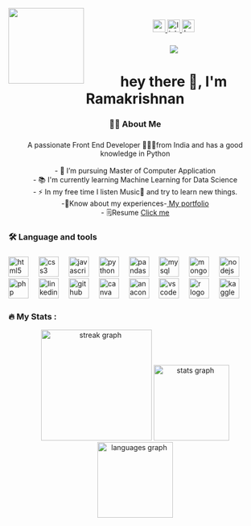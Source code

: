 <br clear="both">

<img align="left" height="150" src="https://media.tenor.com/jM0aoM8e-iEAAAAM/web-developer-mycrxn.gif"  />

###

<div align="center">
  <a href="contact.ramakrishnanm@gmail.com" target="_blank">
    <img src="https://img.shields.io/static/v1?message=Gmail&logo=gmail&label=&color=D14836&logoColor=white&labelColor=&style=for-the-badge" height="25" alt="gmail logo"  />
  </a>
  <a href="www.linkedin.com/in/ramakrishnan-m-123448279" target="_blank">
    <img src="https://img.shields.io/static/v1?message=LinkedIn&logo=linkedin&label=&color=0077B5&logoColor=white&labelColor=&style=for-the-badge" height="25" alt="linkedin logo"  />
  </a>
  <img src="https://img.shields.io/static/v1?message=HackerRank&logo=hackerrank&label=&color=2EC866&logoColor=white&labelColor=&style=for-the-badge" height="25" alt="hackerrank logo"  />
</div>

###

<div align="center">
  <img src="https://visitor-badge.laobi.icu/badge?page_id=RamakrishnanMCA.RamakrishnanMCA&"  />
</div>


<h1 align="center">hey there 👋, I'm Ramakrishnan</h1>

###

<h3 align="center">👩‍💻  About Me</h3>

###

<p align="center">A passionate Front End Developer 👨🏽‍💻from India and has a good knowledge in Python<br><br>- 🔭 I’m pursuing Master of Computer Application<br>- 📚 I'm currently learning Machine Learning for Data Science<br>- ⚡ In my free time I listen Music🎼 and try to learn new things. <br>-📝Know about my experiences-<a href="https://ramakrishnanmca.github.io/portfolio/"> My portfolio </a><br>- 🗒️Resume <a href="https://ramakrishnanmca.github.io/portfolio/assets/Ramakrishnan%20Resume.pdf"> Click me </a></p>

###

<h3 align="left">🛠 Language and tools</h3>

###

<div align="left">
  <img src="https://skillicons.dev/icons?i=html" height="40" alt="html5 logo"  />
  <img width="12" />
  <img src="https://skillicons.dev/icons?i=css" height="40" alt="css3 logo"  />
  <img width="12" />
  <img src="https://skillicons.dev/icons?i=js" height="40" alt="javascript logo"  />
  <img width="12" />
  <img src="https://skillicons.dev/icons?i=py" height="40" alt="python logo"  />
  <img width="12" />
  <img src="https://cdn.simpleicons.org/pandas/150458" height="40" alt="pandas logo"  />
  <img width="12" />
  <img src="https://skillicons.dev/icons?i=mysql" height="40" alt="mysql logo"  />
  <img width="12" />
  <img src="https://skillicons.dev/icons?i=mongodb" height="40" alt="mongodb logo"  />
  <img width="12" />
  <img src="https://skillicons.dev/icons?i=nodejs" height="40" alt="nodejs logo"  />
  <img width="12" />
  <img src="https://cdn.simpleicons.org/php/777BB4" height="40" alt="php logo"  />
  <img width="12" />
  <img src="https://skillicons.dev/icons?i=linkedin" height="40" alt="linkedin logo"  />
  <img width="12" />
  <img src="https://skillicons.dev/icons?i=github" height="40" alt="github logo"  />
  <img width="12" />
  <img src="https://cdn.simpleicons.org/canva/00C4CC" height="40" alt="canva logo"  />
  <img width="12" />
  <img src="https://cdn.jsdelivr.net/gh/devicons/devicon/icons/anaconda/anaconda-original.svg" height="40" alt="anaconda logo"  />
  <img width="12" />
  <img src="https://cdn.simpleicons.org/visualstudiocode/007ACC" height="40" alt="vscode logo"  />
  <img width="12" />
  <img src="https://skillicons.dev/icons?i=r" height="40" alt="r logo"  />
  <img width="12" />
  <img src="https://cdn.simpleicons.org/kaggle/20BEFF" height="40" alt="kaggle logo"  />
</div>

###

<h3 align="left">🔥   My Stats :</h3>

<div align="center">
  <img src="https://streak-stats.demolab.com?user=RamakrishnanMCA&locale=en&mode=daily&theme=dark&hide_border=false&border_radius=5&order=3" height="220" alt="streak graph"  />
   <img src="https://github-readme-stats.vercel.app/api?username=RamakrishnanMCA&hide_title=false&hide_rank=false&show_icons=true&include_all_commits=true&count_private=true&disable_animations=false&theme=dracula&locale=en&hide_border=false" height="150" alt="stats graph"  />
  <img src="https://github-readme-stats.vercel.app/api/top-langs?username=RamakrishnanMCA&locale=en&hide_title=false&layout=compact&card_width=320&langs_count=5&theme=dracula&hide_border=false" height="150" alt="languages graph"  />
</div>



